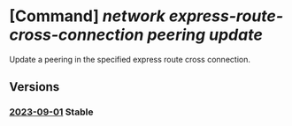 # [Command] _network express-route-cross-connection peering update_

Update a peering in the specified express route cross connection.

## Versions

### [2023-09-01](/Resources/mgmt-plane/L3N1YnNjcmlwdGlvbnMve30vcmVzb3VyY2Vncm91cHMve30vcHJvdmlkZXJzL21pY3Jvc29mdC5uZXR3b3JrL2V4cHJlc3Nyb3V0ZWNyb3NzY29ubmVjdGlvbnMve30vcGVlcmluZ3Mve30=/2023-09-01.xml) **Stable**

<!-- mgmt-plane /subscriptions/{}/resourcegroups/{}/providers/microsoft.network/expressroutecrossconnections/{}/peerings/{} 2023-09-01 -->
